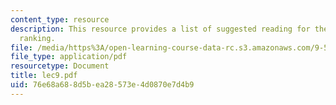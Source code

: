 ```yaml
---
content_type: resource
description: This resource provides a list of suggested reading for the session on
  ranking.
file: /media/https%3A/open-learning-course-data-rc.s3.amazonaws.com/9-520-statistical-learning-theory-and-applications-spring-2006/76e68a688d5bea28573e4d0870e7d4b9_lec9.pdf
file_type: application/pdf
resourcetype: Document
title: lec9.pdf
uid: 76e68a68-8d5b-ea28-573e-4d0870e7d4b9
---
```

